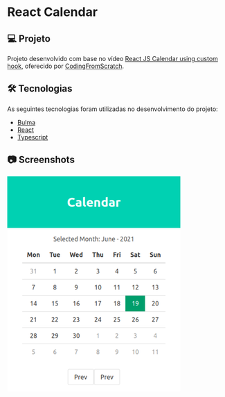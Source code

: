 # React Calendar

## 💻 Projeto

Projeto desenvolvido com base no vídeo [React JS Calendar using custom hook][video], oferecido por [CodingFromScratch][channel].

## 🛠 Tecnologias

As seguintes tecnologias foram utilizadas no desenvolvimento do projeto:

- [Bulma][bulma]
- [React][react]
- [Typescript][typescript]

## 📷 Screenshots

<kbd>
  <img src=".github/screenshot.png" alt="calendar-app" width="400" />
</kbd>

[bulma]: https://bulma.io/
[channel]: https://www.youtube.com/channel/UCS2UjgEPEybOx1toY7aKRJg
[react]: https://reactjs.org/
[typescript]: https://www.typescriptlang.org/
[video]: https://www.youtube.com/watch?v=9zv39q9ZgXg
